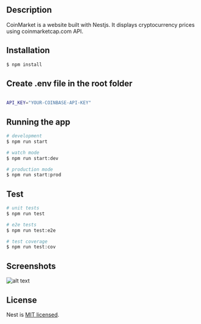 
## Description

CoinMarket is a website built with Nestjs. It displays cryptocurrency prices using coinmarketcap.com API.

## Installation

```bash
$ npm install
```

## Create .env file in the root folder

```bash

API_KEY="YOUR-COINBASE-API-KEY"

```

## Running the app
```bash
# development
$ npm run start

# watch mode
$ npm run start:dev

# production mode
$ npm run start:prod
```

## Test

```bash
# unit tests
$ npm run test

# e2e tests
$ npm run test:e2e

# test coverage
$ npm run test:cov
```

## Screenshots
![alt text](https://github.com/jmpolak/crypto-market/screenshot/Screenshot.png)

## License

Nest is [MIT licensed](LICENSE).
